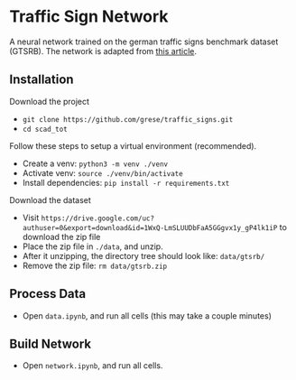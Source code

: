 # Traffic Sign Network

A neural network trained on the german traffic signs benchmark dataset (GTSRB). The network is adapted from [this article](https://www.pyimagesearch.com/2019/11/04/traffic-sign-classification-with-keras-and-deep-learning/).

## Installation

Download the project

* `git clone https://github.com/grese/traffic_signs.git`
* `cd scad_tot`

Follow these steps to setup a virtual environment (recommended).

* Create a venv: `python3 -m venv ./venv`
* Activate venv: `source ./venv/bin/activate`
* Install dependencies: `pip install -r requirements.txt`

Download the dataset

* Visit `https://drive.google.com/uc?authuser=0&export=download&id=1WxQ-LmSLUUDbFaA5GGgvx1y_gP4lk1iP` to download the zip file
* Place the zip file in `./data`, and unzip.
* After it unzipping, the directory tree should look like: `data/gtsrb/`
* Remove the zip file: `rm data/gtsrb.zip`

## Process Data

* Open `data.ipynb`, and run all cells (this may take a couple minutes)

## Build Network

* Open `network.ipynb`, and run all cells.

